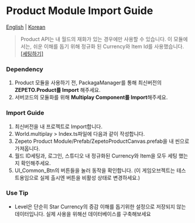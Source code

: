 # Product Module Import Guide

[English](./README.md) | [Korean](./README_KR.md)

> Product API는 내 월드의 재화가 있는 경우에만 사용할 수 있습니다. 이 모듈에서는, 쉬운 이해를 돕기 위해 정규화 된 Currency와 Item Id를 사용했습니다. [[세팅하기]](https://docs.zepeto.me/studio-world/lang-ko/docs/zepeto_product#how-to-apply-a-sample-of-zepeto-product)

### Dependency
1. Product 모듈을 사용하기 전, PackagaManager를 통해 최신버전의 **ZEPETO.Product를 Import** 해주세요.
2. 서버코드의 모듈화를 위해 **Multiplay Component를 Import**해주세요.

### Import Guide
1. 최신버전을 내 프로젝트로 Import합니다.
2. World.multiplay > Index.ts파일에 다음과 같이 작성합니다.
3. Zepeto Product Module/Prefab/ZepetoProductCanvas.prefab을 내 씬으로 가져옵니다.
4. 월드 ID세팅과, 로그인, 스튜디오 내 정규화된 Currency와 Item을 모두 세팅 했는지 확인해주세요.
5. UI_Common_Btn의 버튼들을 눌러 동작을 확인합니다. (이 게임오브젝트는 테스트용임으로 실제 출시엔 버튼을 비활성 상태로 변경하세요.)

### Use Tip
- Level은 단순히 Star Currency의 증감 이해를 돕기위한 설정으로 저장되지 않는 데이터입니다. 실제 사용을 위해선 데이터베이스를 구축해보세요